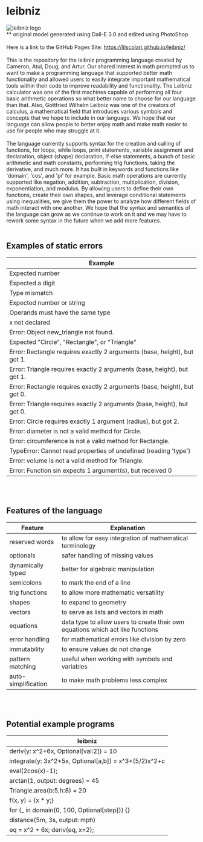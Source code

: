 # leibniz

![leibniz logo](https://github.com/lilscolari/leibniz/blob/main/docs/leibniz_logo.png)
<br>
** original model generated using Dall-E 3.0 and edited using PhotoShop
<br>
<br>
Here is a link to the GitHub Pages Site: https://lilscolari.github.io/leibniz/
<br>
<br>
This is the repository for the leibniz programming language created by Cameron, Atul, Doug, and Artur. Our shared interest in math prompted us to want to make a programming language that supported better math functionality and allowed users to easily integrate important mathematical tools within their code to improve readability and functionality. The Leibniz calculator was one of the first machines capable of performing all four basic arithmetic operations so what better name to choose for our language than that. Also, Gottfried Wilhelm Leibniz was one of the creators of calculus, a mathematical field that introduces various symbols and concepts that we hope to include in our language. We hope that our language can allow people to better enjoy math and make math easier to use for people who may struggle at it.
<br>
<br>
The language currently supports syntax for the creation and calling of functions, for loops, while loops, print statements, variable assignment and declaration, object (shape) declaration, if-else statements, a bunch of basic arithmetic and math constants, performing trig functions, taking the derivative, and much more. It has built in keywords and functions like 'domain', 'cos', and 'pi' for example. Basic math operations are currently supported like negation, addition, subtraction, multiplication, division, exponentiation, and modulus. By allowing users to define their own functions, create their own shapes, and leverage conditional statements using inequalities, we give them the power to analyze how different fields of math interact with one another. We hope that the syntax and semantics of the language can grow as we continue to work on it and we may have to rework some syntax in the future when we add more features.
<br>
<br>
## Examples of static errors
| Example |
| ------- |
| Expected number |
| Expected a digit |
| Type mismatch |
| Expected number or string |
| Operands must have the same type |
| x not declared |
| Error: Object new_triangle not found. |
| Expected "Circle", "Rectangle", or "Triangle" |
| Error: Rectangle requires exactly 2 arguments (base, height), but got 1. |
| Error: Triangle requires exactly 2 arguments (base, height), but got 1. |
| Error: Rectangle requires exactly 2 arguments (base, height), but got 0. |
| Error: Triangle requires exactly 2 arguments (base, height), but got 0. |
| Error: Circle requires exactly 1 argument (radius), but got 2. |
| Error: diameter is not a valid method for Circle. |
| Error: circumference is not a valid method for Rectangle. |
| TypeError: Cannot read properties of undefined (reading 'type') |
| Error: volume is not a valid method for Triangle. |
| Error: Function sin expects 1 argument(s), but received 0 |


<br>
<br>

## Features of the language
| Feature    | Explanation |
| -------- | ------- |
| reserved words  |  to allow for easy integration of mathematical terminology   |
| optionals | safer handling of missing values |
| dynamically typed    | better for algebraic manipulation    |
| semicolons | to mark the end of a line |
| trig functions | to allow more mathematic versatility |
| shapes | to expand to geometry |
| vectors | to serve as lists and vectors in math |
| equations | data type to allow users to create their own equations which act like functions |
| error handling | for mathematical errors like division by zero |
| immutability | to ensure values do not change |
| pattern matching | useful when working with symbols and variables |
| auto-simplification | to make math problems less complex |


<br>
<br>

## Potential example programs

| leibniz    |
| -------- |
| deriv(y: x^2+6x, Optional[val:2]) = 10  |
| integrate(y: 3x^2+5x, Optional[a,b]) = x^3+(5/2)x^2+c |
| eval(2cos(x)-1); |
| arctan(1, output: degrees) = 45 |
| Triangle.area(b:5,h:8) = 20 |
| f(x, y) = {x * y;} |
| for (_ in domain(0, 100, Optional[step])) {} |
| distance(5m, 3s, output: mph) |
| eq = x^2 + 6x; deriv(eq, x=2); |
